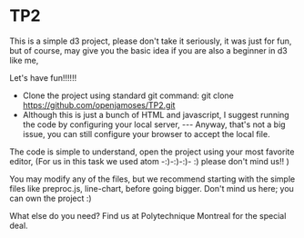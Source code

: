 # TP2
This is a simple d3 project,
please don't take it seriously, it was just for fun,
but of course, may give you the basic idea if you are also a beginner in d3 like me,

Let's have fun!!!!!!
 - Clone the project using standard git command:
  git clone https://github.com/openjamoses/TP2.git
 - Although this is just a bunch of HTML and javascript, I suggest running the code by configuring your local server,
--- Anyway, that's not a big issue, you can still configure your browser to accept the local file.

The code is simple to understand, open the project using your most favorite editor, (For us in this task we used atom -:)-:)-:)- :) please don't mind us!! )

You may modify any of the files, but we recommend starting with the simple files like preproc.js, line-chart,  before going bigger. Don't mind us here; you can own the project :)

What else do you need? Find us at Polytechnique Montreal for the special deal.
